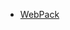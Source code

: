 <!--
 * @Author: JDR
 * @Date: 2020-08-03 16:30:31
 * @LastEditTime: 2020-10-21 11:28:18
 * @LastEditors: Please set LastEditors
 * @Description: 侧边栏
 * @FilePath: \JDR_Blog\docs\sidebar.md
--> 
* [WebPack](Front_End/Webpack/Webpack.md)
